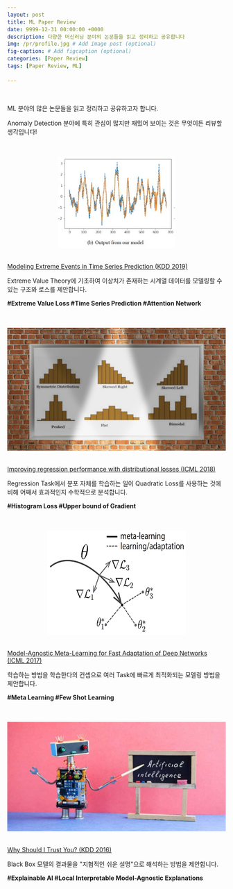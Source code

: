 ```yaml
---
layout: post
title: ML Paper Review
date: 9999-12-31 00:00:00 +0000
description: 다양한 머신러닝 분야의 논문들을 읽고 정리하고 공유합니다
img: /pr/profile.jpg # Add image post (optional)
fig-caption: # Add figcaption (optional)
categories: [Paper Review]
tags: [Paper Review, ML]

---
```


<br/>

ML 분야의 많은 논문들을 읽고 정리하고 공유하고자 합니다.  
  
Anomaly Detection 분야에 특히 관심이 많지만 재밌어 보이는 것은 무엇이든 리뷰할 생각입니다!  
  
<br/>
  
<br/>

<center><img src="/assets/img/pr/evl/profile.jpg"></center>
<br/>

[Modeling Extreme Events in Time Series Prediction (KDD 2019)](https://chioni.github.io/EVL)  
  
Extreme Value Theory에 기초하여 이상치가 존재하는 시계열 데이터를 모델링할 수 있는 구조와 로스를 제안합니다. 
  
<b>#Extreme Value Loss #Time Series Prediction #Attention Network</b>  
  
<br/>

<br/>

<center><img src="/assets/img/pr/hs/profile.jpg"></center>
<br/>

[Improving regression performance with distributional losses (ICML 2018)](https://chioni.github.io/HS)  
  
Regression Task에서 분포 자체를 학습하는 일이 Quadratic Loss를 사용하는 것에 비해 어째서 효과적인지 수학적으로 분석합니다.  
  
<b>#Histogram Loss #Upper bound of Gradient</b>  
  
<br/>

<br/>

<center><img src="/assets/img/pr/maml/profile.jpg"></center>
<br/>

[Model-Agnostic Meta-Learning for Fast Adaptation of Deep Networks (ICML 2017)](https://chioni.github.io/MAML)  
  
학습하는 방법을 학습한다의 컨셉으로 여러 Task에 빠르게 최적화되는 모델링 방법을 제안합니다.  
  
<b>#Meta Learning #Few Shot Learning</b>  
  
<br/>

<br/>

<center><img src="/assets/img/pr/lime/profile.jpg"></center>
<br/>

[Why Should I Trust You? (KDD 2016)](https://chioni.github.io/LIME)  
  
Black Box 모델의 결과물을 "지협적인 쉬운 설명"으로 해석하는 방법을 제안합니다.  
  
<b>#Explainable AI #Local Interpretable Model-Agnostic Explanations</b>  
  
<br/>

<br/>
